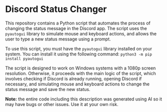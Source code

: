 # Discord Status Changer

This repository contains a Python script that automates the process of changing the status message in the Discord app. The script uses the `pyautogui` library to simulate mouse and keyboard actions, and allows the user to type a new status message using a prompt.

To use this script, you must have the `pyautogui` library installed on your system. You can install it using the following command:
`python3 -m pip install pyautogui`

The script is designed to work on Windows systems with a 1080p screen resolution. Otherwise, it proceeds with the main logic of the script, which involves checking if Discord is already running, opening Discord if necessary, and simulating mouse and keyboard actions to change the status message and save the new status.

**Note:** the entire code including this description was generated using AI so it may have bugs or other issues. Use it at your own risk.
